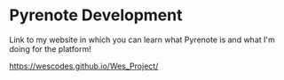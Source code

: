 # Pyrenote Development
Link to my website in which you can learn what Pyrenote is and what I'm doing for the platform!

https://wescodes.github.io/Wes_Project/
